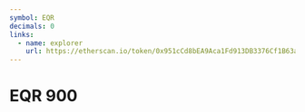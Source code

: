 ```yaml
---
symbol: EQR
decimals: 0
links:
  - name: explorer
    url: https://etherscan.io/token/0x951cCd8bEA9Aca1Fd913DB3376Cf1B63aFa67cDD
---
```


# EQR 900
